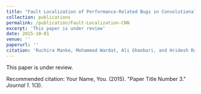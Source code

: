 ```yaml
---
title: "Fault Localization of Performance-Related Bugs in Convolutional Neural Networks"
collection: publications
permalink: /publication/Fault-Localization-CNN
excerpt: 'This paper is under review'
date: 2015-10-01
venue: ''
paperurl: ''
citation: 'Ruchira Manke, Mohammad Wardat, Ali Ghanbari, and Hridesh Rajan, Fault Localization of Performance-Related Bugs in Convolutional Neural Networks. (Under Review).'
---
```

This paper is under review.

<!-- [Download paper here]() -->

Recommended citation: Your Name, You. (2015). "Paper Title Number 3." <i>Journal 1</i>. 1(3).